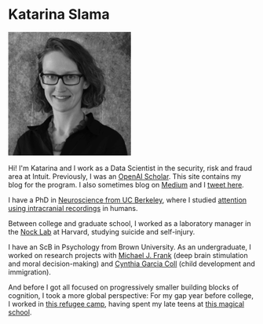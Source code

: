 # Katarina Slama

<img src="images/slama-headshot-2019-bw-small.jpg" alt="Kata" width="250"/>

Hi! I'm Katarina and I work as a Data Scientist in the security, risk and fraud area at Intuit. Previously, I was an [OpenAI Scholar](https://openai.com/blog/openai-scholars-spring-2020/). This site contains my blog for the program. I also sometimes blog on [Medium](https://katarinaslama.medium.com/) and I [tweet here](https://twitter.com/katarinaslama).

I have a PhD in [Neuroscience from UC Berkeley](https://neuroscience.berkeley.edu/ph-d-program/),
where I studied [attention using intracranial recordings](https://scholar.google.com/citations?user=mOCKfhoAAAAJ&hl=en&oi=ao)
in humans.

Between college and graduate school, I worked as a laboratory manager in the
[Nock Lab](https://nocklab.fas.harvard.edu/research) at Harvard, studying suicide
and self-injury.

I have an ScB in Psychology from Brown University. As an undergraduate, I worked
on research projects with [Michael J. Frank](https://www.lnccbrown.com/) (deep
  brain stimulation and moral decision-making) and [Cynthia Garcia Coll](https://www.psychologicalscience.org/observer/champions-of-psychology-cynthia-garcia-coll)
  (child development and immigration).

And before I got all focused on progressively smaller building blocks of cognition, I took
a more global perspective: For my gap year before college, I worked in [this refugee camp](http://www.theborderconsortium.org/where-we-work/camps-in-thailand/mae-la-oon/), having spent my late teens at [this magical school](https://www.atlanticcollege.org/).
